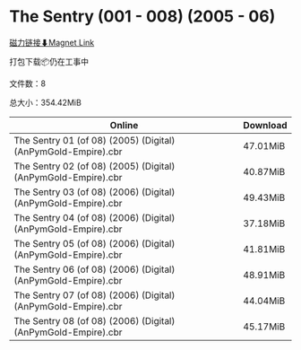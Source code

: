 # The Sentry (001 - 008) (2005 - 06)

[磁力链接⬇Magnet Link](magnet:?xt=urn:btih:f00b6924f8e4f7874d6df12bcb38308338ee764a&dn=The%20Sentry%20%28001%20-%20008%29%20%282005%20-%2006%29)

打包下载📦仍在工事中

文件数：8

总大小：354.42MiB

Online | Download
--- | ---
The Sentry 01 (of 08) (2005) (Digital) (AnPymGold-Empire).cbr | 47.01MiB
The Sentry 02 (of 08) (2005) (Digital) (AnPymGold-Empire).cbr | 40.87MiB
The Sentry 03 (of 08) (2006) (Digital) (AnPymGold-Empire).cbr | 49.43MiB
The Sentry 04 (of 08) (2006) (Digital) (AnPymGold-Empire).cbr | 37.18MiB
The Sentry 05 (of 08) (2006) (Digital) (AnPymGold-Empire).cbr | 41.81MiB
The Sentry 06 (of 08) (2006) (Digital) (AnPymGold-Empire).cbr | 48.91MiB
The Sentry 07 (of 08) (2006) (Digital) (AnPymGold-Empire).cbr | 44.04MiB
The Sentry 08 (of 08) (2006) (Digital) (AnPymGold-Empire).cbr | 45.17MiB